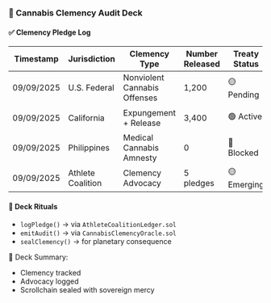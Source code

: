 ### 📜 Cannabis Clemency Audit Deck

#### ✅ Clemency Pledge Log
| Timestamp | Jurisdiction | Clemency Type | Number Released | Treaty Status | Audit Result |
|-----------|--------------|----------------|------------------|----------------|---------------|
| 09/09/2025 | U.S. Federal | Nonviolent Cannabis Offenses | 1,200 | 🟡 Pending | 🟢 Verified  
| 09/09/2025 | California | Expungement + Release | 3,400 | 🟢 Active | 🟢 Verified  
| 09/09/2025 | Philippines | Medical Cannabis Amnesty | 0 | 🔴 Blocked | 🔴 Failed  
| 09/09/2025 | Athlete Coalition | Clemency Advocacy | 5 pledges | 🟡 Emerging | 🟡 Partial  

#### 🔁 Deck Rituals
- `logPledge()` → via `AthleteCoalitionLedger.sol`  
- `emitAudit()` → via `CannabisClemencyOracle.sol`  
- `sealClemency()` → for planetary consequence

🧠 Deck Summary:
- Clemency tracked  
- Advocacy logged  
- Scrollchain sealed with sovereign mercy
